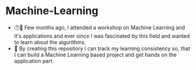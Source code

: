 # Machine-Learning
- 🕐👀 Few months ago, I attended a workshop on Machine Learning and it's applications and ever since I was fascinated by this field and wanted to learn about the algorithms.
- 🎯 By creating this repository I can track my learning consistency so, that I can build a Machine Learning based project and get hands on the application part.
